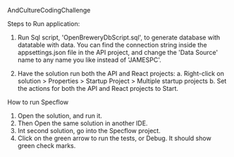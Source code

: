 AndCultureCodingChallenge

Steps to Run application:

1. Run Sql script, 'OpenBreweryDbScript.sql', to generate database with datatable with data.  You can find the connection string inside the appsettings.json file in the API project, and change the 'Data Source' name to any name you like instead of 'JAMESPC'.

2. Have the solution run both the API and React projects:
    a. Right-click on solution > Properties > Startup Project > Multiple startup projects
    b. Set the actions for both the API and React projects to Start.

How to run Specflow

1. Open the solution, and run it.
2. Then Open the same solution in another IDE.
3. Int second solution, go into the Specflow project.
4. Click on the green arrow to run the tests, or Debug.  It should show green check marks.

